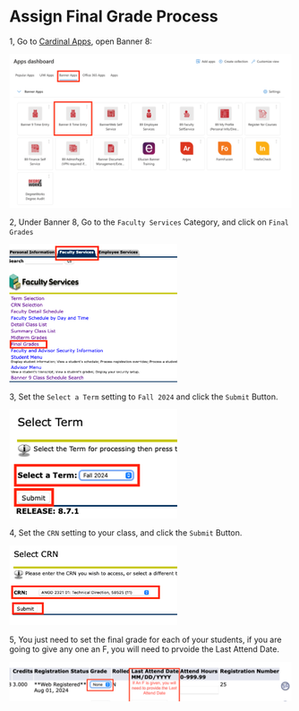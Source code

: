 # Assign Final Grade Process

1, Go to [Cardinal Apps](https://myapps.microsoft.com), open Banner 8:

<img src="assets/banner8.png" width=800>

2, Under Banner 8, Go to the ```Faculty Services``` Category, and click on ```Final Grades```

<img src="assets/finalGrade.png" width=300>

3, Set the ```Select a Term``` setting to ```Fall 2024``` and click the ```Submit``` Button.

<img src="assets/term.png" width=300>

4, Set the ```CRN``` setting to your class, and click the ```Submit``` Button.

<img src="assets/class.png" width=300>

5, You just need to set the final grade for each of your students, if you are going to give any
one an F, you will need to prvoide the Last Attend Date.

<img src="assets/grade.png" width=600>

